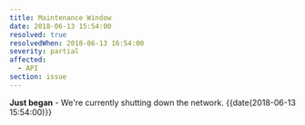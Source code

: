 ```yaml
---
title: Maintenance Window
date: 2018-06-13 15:54:00
resolved: true
resolvedWhen: 2018-06-13 16:54:00
severity: partial
affected:
  - API
section: issue
---
```


**Just began** - We're currently shutting down the network. {{date(2018-06-13 15:54:00)}}